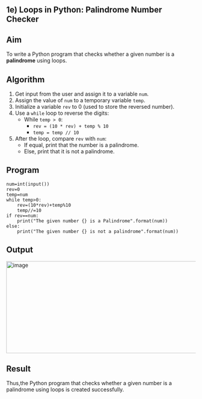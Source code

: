 ## 1e) Loops in Python: Palindrome Number Checker

## Aim
To write a Python program that checks whether a given number is a **palindrome** using loops.

## Algorithm
1. Get input from the user and assign it to a variable `num`.
2. Assign the value of `num` to a temporary variable `temp`.
3. Initialize a variable `rev` to 0 (used to store the reversed number).
4. Use a `while` loop to reverse the digits:
   - While `temp > 0`:
     - `rev = (10 * rev) + temp % 10`
     - `temp = temp // 10`
5. After the loop, compare `rev` with `num`:
   - If equal, print that the number is a palindrome.
   - Else, print that it is not a palindrome.

## Program
```
num=int(input())
rev=0
temp=num
while temp>0:
    rev=(10*rev)+temp%10
    temp//=10
if rev==num:
    print("The given number {} is a Palindrome".format(num))
else:
    print("The given number {} is not a palindrome".format(num))
```
## Output
<img width="984" height="245" alt="image" src="https://github.com/user-attachments/assets/31455bff-1b9a-49d5-a72a-6a20fa6999f3" />

## Result
Thus,the Python program that checks whether a given number is a palindrome using loops is created successfully.
